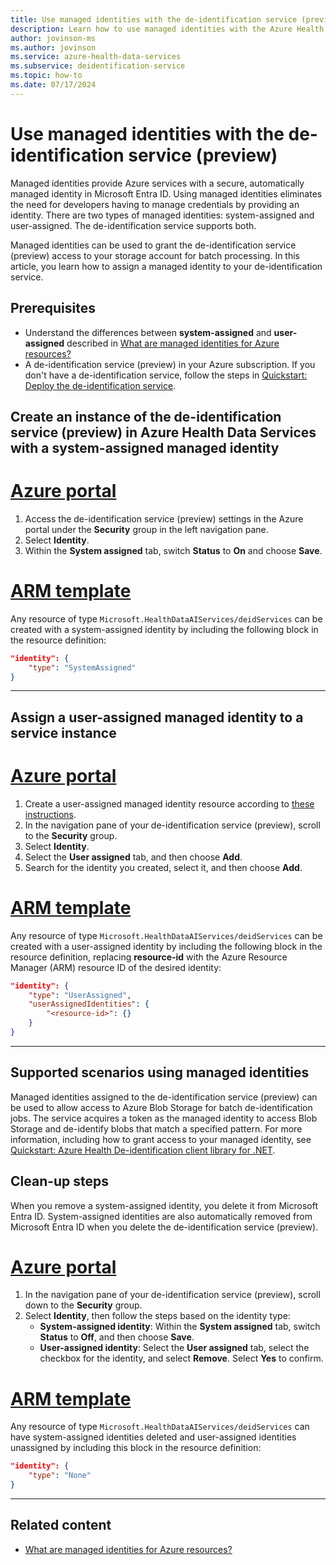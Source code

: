 ```yaml
---
title: Use managed identities with the de-identification service (preview) in Azure Health Data Services
description: Learn how to use managed identities with the Azure Health Data Services de-identification service (preview) using the Azure portal and ARM template.
author: jovinson-ms
ms.author: jovinson
ms.service: azure-health-data-services
ms.subservice: deidentification-service
ms.topic: how-to
ms.date: 07/17/2024
---
```


# Use managed identities with the de-identification service (preview)

Managed identities provide Azure services with a secure, automatically managed identity in Microsoft Entra ID. Using managed identities eliminates the need for developers having to manage credentials by providing an identity. There are two types of managed identities: system-assigned and user-assigned. The de-identification service supports both.

Managed identities can be used to grant the de-identification service (preview) access to your storage account for batch processing. In this article, you learn how to assign a managed identity to your de-identification service.

## Prerequisites

- Understand the differences between **system-assigned** and **user-assigned** described in [What are managed identities for Azure resources?](/entra/identity/managed-identities-azure-resources/overview)
- A de-identification service (preview) in your Azure subscription. If you don't have a de-identification service, follow the steps in [Quickstart: Deploy the de-identification service](quickstart.md).

## Create an instance of the de-identification service (preview) in Azure Health Data Services with a system-assigned managed identity

# [Azure portal](#tab/portal)

1. Access the de-identification service (preview) settings in the Azure portal under the **Security** group in the left navigation pane.
1. Select **Identity**.
1. Within the **System assigned** tab, switch **Status** to **On** and choose **Save**.

# [ARM template](#tab/azure-resource-manager)

Any resource of type ``Microsoft.HealthDataAIServices/deidServices`` can be created with a system-assigned identity by including the following block in 
the resource definition:

```json
"identity": {
    "type": "SystemAssigned"
}
```

---

## Assign a user-assigned managed identity to a service instance

# [Azure portal](#tab/portal)

1. Create a user-assigned managed identity resource according to [these instructions](/entra/identity/managed-identities-azure-resources/how-manage-user-assigned-managed-identities).
1. In the navigation pane of your de-identification service (preview), scroll to the **Security** group.
1. Select **Identity**.
1. Select the **User assigned** tab, and then choose **Add**.
1. Search for the identity you created, select it, and then choose **Add**.

# [ARM template](#tab/azure-resource-manager)

Any resource of type ``Microsoft.HealthDataAIServices/deidServices`` can be created with a user-assigned identity by including the following block in
the resource definition, replacing **resource-id** with the Azure Resource Manager (ARM) resource ID of the desired identity:

```json
"identity": {
    "type": "UserAssigned",
    "userAssignedIdentities": {
        "<resource-id>": {}
    }
}
```

---

## Supported scenarios using managed identities

Managed identities assigned to the de-identification service (preview) can be used to allow access to Azure Blob Storage for batch de-identification jobs. The service acquires a token as
the managed identity to access Blob Storage and de-identify blobs that match a specified pattern. For more information, including how to grant access to your managed identity,
see [Quickstart: Azure Health De-identification client library for .NET](quickstart-sdk-net.md).

## Clean-up steps

When you remove a system-assigned identity, you delete it from Microsoft Entra ID. System-assigned identities are also automatically removed from Microsoft Entra ID
when you delete the de-identification service (preview).

# [Azure portal](#tab/portal)

1. In the navigation pane of your de-identification service (preview), scroll down to the **Security** group.
1. Select **Identity**, then follow the steps based on the identity type:
   - **System-assigned identity**: Within the **System assigned** tab, switch **Status** to **Off**, and then choose **Save**.
   - **User-assigned identity**: Select the **User assigned** tab, select the checkbox for the identity, and select **Remove**. Select **Yes** to confirm.

# [ARM template](#tab/azure-resource-manager)

Any resource of type ``Microsoft.HealthDataAIServices/deidServices`` can have system-assigned identities deleted and user-assigned identities unassigned by 
including this block in the resource definition:

```json
"identity": {
    "type": "None"
}
```

---

## Related content

- [What are managed identities for Azure resources?](/azure/active-directory/managed-identities-azure-resources/overview)
